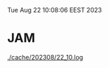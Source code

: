 Tue Aug 22 10:08:06 EEST 2023
# JAM
<a href='./cache/202308/22_10.log'>./cache/202308/22_10.log</a>
